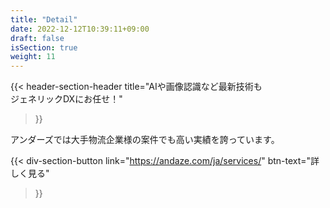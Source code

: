```yaml
---
title: "Detail"
date: 2022-12-12T10:39:11+09:00
draft: false
isSection: true
weight: 11
---
```


{{< header-section-header 
    title="AIや画像認識など最新技術も<br>ジェネリックDXにお任せ！"
>}}

アンダーズでは大手物流企業様の案件でも高い実績を誇っています。

{{< div-section-button 
    link="https://andaze.com/ja/services/"
    btn-text="詳しく見る"
>}}
